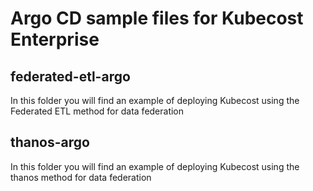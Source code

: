 # Argo CD sample files for Kubecost Enterprise

## federated-etl-argo
In this folder you will find an example of deploying Kubecost using the Federated ETL method for data federation

## thanos-argo
In this folder you will find an example of deploying Kubecost using the thanos method for data federation